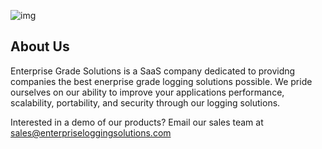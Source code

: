 ![img](https://i.imgur.com/QZWUgGN.jpg[/img)

## About Us

Enterprise Grade Solutions is a SaaS company dedicated to providng companies the best enerprise grade logging solutions possible. We pride ourselves on our ability to improve your applications performance, scalability, portability, and security through our logging solutions. 

Interested in a demo of our products? Email our sales team at sales@enterpriseloggingsolutions.com
